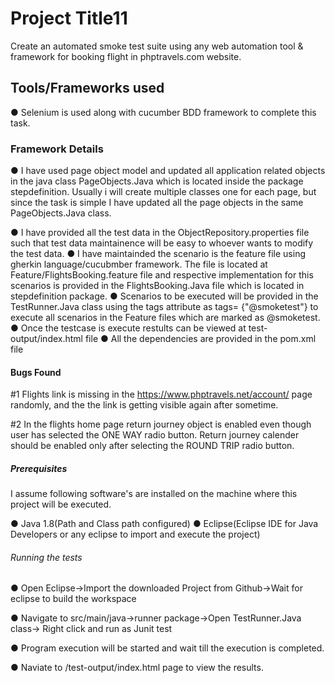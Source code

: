 # Project Title11

Create an automated smoke test suite using any web automation tool & framework for booking flight in phptravels.com website.

## Tools/Frameworks used

●	Selenium is used along with cucumber BDD framework to complete this task.

### Framework Details

●	I have used page object model and updated all application related objects in the java class PageObjects.Java which is located inside the package stepdefinition. Usually i will create multiple classes one for each page, but since the task is simple I have updated all the page objects in the same PageObjects.Java class.

●	I have provided all the test data in the ObjectRepository.properties file such that test data maintainence will be easy to whoever wants to modify the test data.
●	I have maintainded the scenario is the feature file using gherkin language/cucubmber framework. The file is located at Feature/FlightsBooking.feature file and respective implementation for this scenarios is provided in the FlightsBooking.Java file which is located in stepdefinition package.
●	Scenarios to be executed will be provided in the TestRunner.Java class using the tags attribute as tags= {"@smoketest"} to execute all scenarios in the Feature files which are marked as @smoketest.
●	Once the testcase is execute restults can be viewed at test-output/index.html file
● All the dependencies are provided in the pom.xml file

#### Bugs Found

#1 Flights link is missing in the https://www.phptravels.net/account/ page randomly, and the the link is getting visible again after sometime.

#2 In the flights home page return journey object is enabled even though user has selected the ONE WAY radio button. Return journey calender should be enabled only after selecting the ROUND TRIP radio button.


##### Prerequisites

I assume following software's are installed on the machine where this project will be executed.

●	Java 1.8(Path and Class path configured)
●	Eclipse(Eclipse IDE for Java Developers or any eclipse to import and execute the project)

###### Running the tests

●	Open Eclipse->Import the downloaded Project from Github->Wait for eclipse to build the workspace

●	Navigate to src/main/java->runner package->Open TestRunner.Java class-> Right click and run as Junit test

●	Program execution will be started and wait till the execution is completed.

●	Naviate to /test-output/index.html page to view the results.

